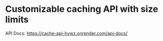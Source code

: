 # Customizable caching API with size limits

API Docs: https://cache-api-hvwz.onrender.com/api-docs/
